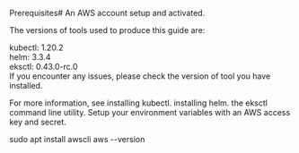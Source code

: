 Prerequisites#
An AWS account setup and activated.

The versions of tools used to produce this guide are:

kubectl: 1.20.2  
helm: 3.3.4  
eksctl: 0.43.0-rc.0  
If you encounter any issues, please check the version of tool you have installed.

For more information, see
installing kubectl.
installing helm.
the eksctl command line utility.
Setup your environment variables with an AWS access key and secret.


sudo apt  install awscli
aws --version